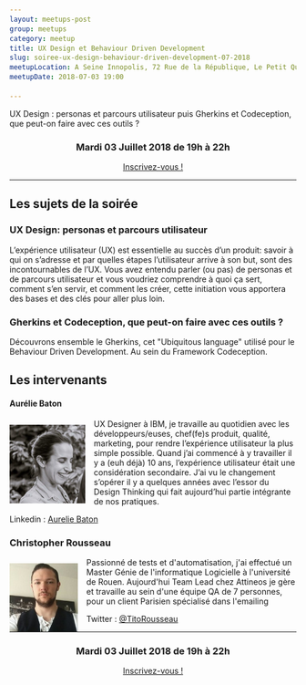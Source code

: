```yaml
---
layout: meetups-post
group: meetups
category: meetup
title: UX Design et Behaviour Driven Development 
slug: soiree-ux-design-behaviour-driven-development-07-2018
meetupLocation: A Seine Innopolis, 72 Rue de la République, Le Petit Quevilly
meetupDate: 2018-07-03 19:00

---
```

UX Design : personas et parcours utilisateur puis Gherkins et Codeception, que peut-on faire avec ces outils ?

<div style="text-align: center;">
  <h3>Mardi 03 Juillet 2018 de 19h à 22h</h3>
  <p>
    <a class="button" target="_blank" href="http://meetu.ps/e/Fsp3k/B5s8T/f">
      Inscrivez-vous !
    </a>
  </p>
</div>

----

## Les sujets de la soirée

### UX Design: personas et parcours utilisateur
<p>
L’expérience utilisateur (UX) est essentielle au succès d’un produit: savoir à qui on s’adresse et par quelles étapes l’utilisateur arrive à son but, sont des incontournables de l’UX.
Vous avez entendu parler (ou pas) de personas et de parcours utilisateur et vous voudriez comprendre à quoi ça sert, comment s’en servir, et comment les créer, cette initiation vous apportera des bases et des clés pour aller plus loin. 
</p>

### Gherkins et Codeception, que peut-on faire avec ces outils ?
<p>
Découvrons ensemble le Gherkins, cet "Ubiquitous language" utilisé pour le Behaviour Driven Development. Au sein du Framework Codeception.
</p>



## Les intervenants

#### Aurélie Baton

<img src="/images/meetups/aurelie-baton.jpg" alt="Aurelie Baton" width="133" style="float: left; margin: 10px 15px 0px 0px;"/>

UX Designer à IBM, je travaille au quotidien avec les développeurs/euses, chef(fe)s produit, qualité, marketing, pour rendre l’expérience utilisateur la plus simple possible.
Quand j’ai commencé à y travailler il y a (euh déjà) 10 ans, l’expérience utilisateur était une considération secondaire. J’ai vu le changement s’opérer il y a quelques années avec l’essor du Design Thinking qui fait aujourd’hui partie intégrante de nos pratiques.

Linkedin : [Aurelie Baton](http://linkedin.com/in/aureliebaton)

### Christopher Rousseau



<img src="/images/meetups/christopher-rousseau.jpg" alt="Christopher Rousseau" width="120" style="float: left; margin: 10px 15px 0px 0px;"/>

<p style="overflow: auto;">
Passionné de tests et d'automatisation, j'ai effectué un Master Génie de l'informatique Logicielle à l'université de Rouen.
Aujourd'hui Team Lead chez Attineos je gère et travaille au sein d'une équipe QA de 7 personnes, pour un client Parisien spécialisé dans l'emailing

</p>

Twitter : [@TitoRousseau](https://twitter.com/TitoRousseau)



----

<div style="text-align: center;">
  <h3>Mardi 03 Juillet 2018 de 19h à 22h</h3>
  <p>
    <a class="button" target="_blank" href="http://meetu.ps/e/Fsp3k/B5s8T/f">
      Inscrivez-vous !
    </a>
  </p>
</div>
